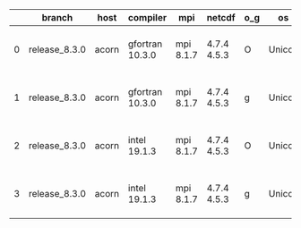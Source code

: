 |    | branch        | host   | compiler        | mpi       | netcdf      | o_g   | os     | build   | u_pass   | u_fail   | s_pass   | s_fail   | e_pass   | e_fail   |   nuopc_pass |   nuopc_fail | artifacts_hash                                                                                                                                             | modified                  |
|----|---------------|--------|-----------------|-----------|-------------|-------|--------|---------|----------|----------|----------|----------|----------|----------|--------------|--------------|------------------------------------------------------------------------------------------------------------------------------------------------------------|---------------------------|
|  0 | release_8.3.0 | acorn  | gfortran 10.3.0 | mpi 8.1.7 | 4.7.4 4.5.3 | O     | Unicos | fail    | fail     | fail     | fail     | fail     | fail     | fail     |            0 |           50 | [artifacts](https://github.com/esmf-org/esmf-test-artifacts/tree/83a7b8926abd2eb0c0d76aff5d0189655f1a0cc7/release_8.3.0/acorn/gfortran/10.3.0/O/mpi/8.1.7) | 2022-06-01 01:23:10 +0000 |
|  1 | release_8.3.0 | acorn  | gfortran 10.3.0 | mpi 8.1.7 | 4.7.4 4.5.3 | g     | Unicos | fail    | fail     | fail     | fail     | fail     | fail     | fail     |            0 |           50 | [artifacts](https://github.com/esmf-org/esmf-test-artifacts/tree/de54453d09b0d2aa05a742e052e4a635b606f8f1/release_8.3.0/acorn/gfortran/10.3.0/g/mpi/8.1.7) | 2022-06-01 01:24:42 +0000 |
|  2 | release_8.3.0 | acorn  | intel 19.1.3    | mpi 8.1.7 | 4.7.4 4.5.3 | O     | Unicos | pass    | 13665    | 0        | 49       | 0        | 80       | 0        |           50 |            0 | [artifacts](https://github.com/esmf-org/esmf-test-artifacts/tree/825dabb4d2905ef7a114964e156d902da48fb2e5/release_8.3.0/acorn/intel/19.1.3/O/mpi/8.1.7)    | 2022-06-01 01:50:52 +0000 |
|  3 | release_8.3.0 | acorn  | intel 19.1.3    | mpi 8.1.7 | 4.7.4 4.5.3 | g     | Unicos | pass    | 13665    | 0        | 49       | 0        | 80       | 0        |           50 |            0 | [artifacts](https://github.com/esmf-org/esmf-test-artifacts/tree/1c3819f7e0defd78bdd697d33584611d9c4bcd1c/release_8.3.0/acorn/intel/19.1.3/g/mpi/8.1.7)    | 2022-06-01 01:51:22 +0000 |